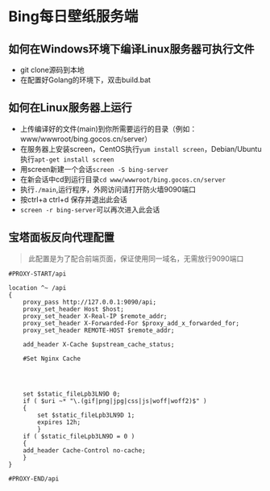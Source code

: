 # Bing每日壁纸服务端
## 如何在Windows环境下编译Linux服务器可执行文件
- git clone源码到本地
- 在配置好Golang的环境下，双击build.bat

## 如何在Linux服务器上运行
- 上传编译好的文件(main)到你所需要运行的目录（例如：www/wwwroot/bing.gocos.cn/server）
- 在服务器上安装screen，CentOS执行`yum install screen`，Debian/Ubuntu执行`apt-get install screen`
- 用screen新建一个会话`screen -S bing-server`
- 在新会话中cd到运行目录`cd www/wwwroot/bing.gocos.cn/server`
- 执行`./main`,运行程序，外网访问请打开防火墙9090端口
- 按ctrl+a ctrl+d 保存并退出此会话
- `screen -r bing-server`可以再次进入此会话

## 宝塔面板反向代理配置
> 此配置是为了配合前端页面，保证使用同一域名，无需放行9090端口
```
#PROXY-START/api

location ^~ /api
{
    proxy_pass http://127.0.0.1:9090/api;
    proxy_set_header Host $host;
    proxy_set_header X-Real-IP $remote_addr;
    proxy_set_header X-Forwarded-For $proxy_add_x_forwarded_for;
    proxy_set_header REMOTE-HOST $remote_addr;
    
    add_header X-Cache $upstream_cache_status;
    
    #Set Nginx Cache


    
    
    set $static_fileLpb3LN9D 0;
    if ( $uri ~* "\.(gif|png|jpg|css|js|woff|woff2)$" )
    {
    	set $static_fileLpb3LN9D 1;
    	expires 12h;
        }
    if ( $static_fileLpb3LN9D = 0 )
    {
    add_header Cache-Control no-cache;
    }
}

#PROXY-END/api
```
